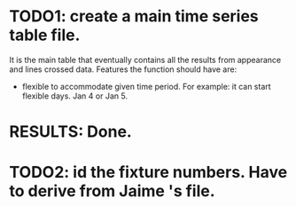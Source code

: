 # TODO1: create a main time series table file.

It is the main table that eventually contains all the results from appearance
and lines crossed data. Features the function should have are:
- flexible to accommodate given time period. For example: it can start flexible
        days. Jan 4 or Jan 5.

# RESULTS: Done. 

# TODO2: id the fixture numbers. Have to derive from Jaime 's file.

